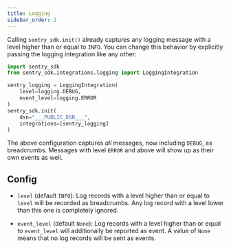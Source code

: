 ```yaml
---
title: Logging
sidebar_order: 2
---
```


Calling ``sentry_sdk.init()`` already captures any logging message with a level
higher than or equal to ``INFO``. You can change this behavior by explicitly
passing the logging integration like any other:

```python
import sentry_sdk
from sentry_sdk.integrations.logging import LoggingIntegration

sentry_logging = LoggingIntegration(
    level=logging.DEBUG,
    event_level=logging.ERROR
)
sentry_sdk.init(
    dsn="___PUBLIC_DSN___",
    integrations=[sentry_logging]
)
```

The above configuration captures *all* messages, now including ``DEBUG``, as
breadcrumbs. Messages with level ``ERROR`` and above will show up as their own
events as well.

## Config

* ``level`` (default ``INFO``): Log records with a level higher than or equal
  to ``level`` will be recorded as breadcrumbs. Any log record with a level
  lower than this one is completely ignored.

* ``event_level`` (default ``None``): Log records with a level higher than or
  equal to ``event_level`` will additionally be reported as event. A value of
  ``None`` means that no log records will be sent as events.
